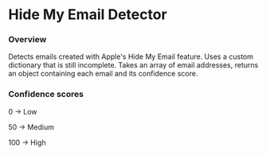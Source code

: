 # Hide My Email Detector

### Overview

Detects emails created with Apple's Hide My Email feature. Uses a custom dictionary that is still incomplete.
Takes an array of email addresses, returns an object containing each email and its confidence score.

### Confidence scores

0 -> Low

50 -> Medium

100 -> High
